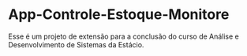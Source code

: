 # App-Controle-Estoque-Monitore
Esse é um projeto de extensão para a conclusão do curso de Análise e Desenvolvimento de Sistemas da Estácio.
